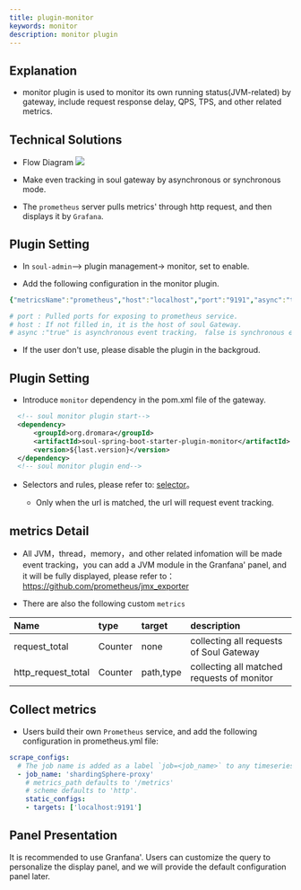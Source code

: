 ```yaml
---
title: plugin-monitor
keywords: monitor
description: monitor plugin
---
```


## Explanation

* monitor plugin is used to monitor its own running status(JVM-related) by gateway, include request response delay, QPS, TPS, and other related metrics.

## Technical Solutions

* Flow Diagram 
    ![](https://yu199195.github.io/images/soul/soul-metrics.png)

* Make even tracking in soul gateway by asynchronous or synchronous mode. 

* The `prometheus` server pulls metrics' through http request, and then displays it by `Grafana`.

## Plugin Setting

* In `soul-admin`--> plugin management-> monitor, set to enable.

* Add the following configuration in the monitor plugin.
```yaml
{"metricsName":"prometheus","host":"localhost","port":"9191","async":"true"}

# port : Pulled ports for exposing to prometheus service.
# host : If not filled in, it is the host of soul Gateway.
# async :"true" is asynchronous event tracking， false is synchronous event tracking.
```

* If the user don't use, please disable the plugin in the backgroud.

## Plugin Setting

* Introduce `monitor` dependency in the pom.xml file of the gateway.
```xml
  <!-- soul monitor plugin start-->
  <dependency>
      <groupId>org.dromara</groupId>
      <artifactId>soul-spring-boot-starter-plugin-monitor</artifactId>
      <version>${last.version}</version>
  </dependency>
  <!-- soul monitor plugin end-->
``` 
* Selectors and rules, please refer to: [selector](selector_en.md)。
     
   * Only when the url is matched, the url will request event tracking.

## metrics Detail

* All JVM，thread，memory，and other related infomation will be made event tracking，you can add a JVM module in the Granfana' panel, and it will be fully displayed, please refer to： https://github.com/prometheus/jmx_exporter

* There are also the following custom `metrics` 

 | Name                      |type                  |target       | description                  |
 |:------------------------ |:--------------------- |:-------------|:-------------------- |
 |request_total             |Counter                | none           |collecting all requests of Soul Gateway |
 |http_request_total        |Counter                 | path,type    |collecting all matched requests of monitor| 
 
## Collect metrics

 * Users build their own `Prometheus` service, and add the following configuration in prometheus.yml file:
 
 ```yaml
 scrape_configs:
   # The job name is added as a label `job=<job_name>` to any timeseries scraped from this config.
   - job_name: 'shardingSphere-proxy'
     # metrics_path defaults to '/metrics'
     # scheme defaults to 'http'.
     static_configs:
     - targets: ['localhost:9191']
 ```
 
 ## Panel Presentation
 
 It is recommended to use Granfana'. Users can customize the query to personalize the display panel, and we will provide the default configuration panel later.
